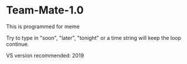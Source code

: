 # Team-Mate-1.0
This is programmed for meme

Try to type in "soon", "later", "tonight" or a time string will keep the loop continue.

VS version recommended: 2019
